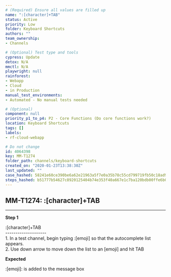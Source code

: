 ```yaml
---
# (Required) Ensure all values are filled up
name: ":[character]+TAB"
status: Active
priority: Low
folder: Keyboard Shortcuts
authors: ""
team_ownership: 
- Channels

# (Optional) Test type and tools
cypress: Update
detox: N/A
mmctl: N/A
playwright: null
rainforest: 
- Webapp
- Cloud
- in Production
manual_test_environments: 
- Automated - No manual tests needed

# (Optional)
component: null
priority_p1_to_p4: P2 - Core Functions (Do core functions work?)
location: Keyboard Shortcuts
tags: []
labels: 
- rf-cloud-webapp

# Do not change
id: 4064398
key: MM-T1274
folder_path: channels/keyboard-shortcuts
created_on: "2020-01-23T13:38:30Z"
last_updated: ""
case_hashed: 58241e60ce390be6a62e21963a5f7e0a35b78c55cd799719fb50c18ad9210da2783b25b88c5154e955fc32a3d18e513f
steps_hashed: b51777b54627c8920125404b74e353f40a667e1c7ba120bdb00ffe6b066299cf3575efa85f87abb7ba440b429ec2d715
---
```


## MM-T1274: :[character]+TAB

---

**Step 1**

:\[character]+TAB\
\--------------------\
1\. In a test channel, begin typing :\[emoji] so that the autocomplete list appears.\
2\. Use down arrow to move down the list to an \[emoji] and hit TAB

**Expected**

:\[emoji]: is added to the message box
